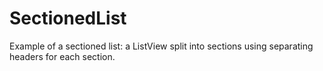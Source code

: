 # SectionedList

Example of a sectioned list: a ListView split into sections using separating headers for each section.

